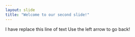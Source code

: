 ```yaml
---
layout: slide
title: "Welcome to our second slide!"
---
```

I have replace this line of text
Use the left arrow to go back!
